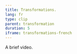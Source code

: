 ```yaml
---
title: Transformations.
lang: fr
type: clip
parent: transformation
duration: 5
iframe: transformations-french
---
```

A brief video.

<!-- more -->
